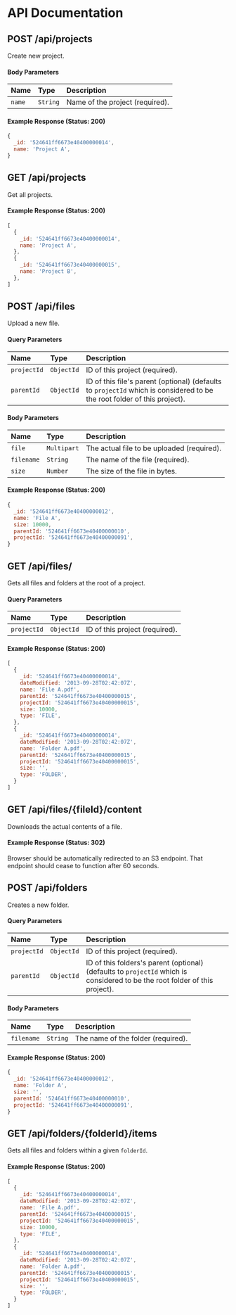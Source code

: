# API Documentation

## POST /api/projects

Create new project.

#### Body Parameters

Name | Type | Description
:--- | :--- | :---------
`name` | `String` | Name of the project (required).

#### Example Response (Status: 200)

```js
{
  _id: '524641ff6673e40400000014',
  name: 'Project A',
}
```

## GET /api/projects

Get all projects.

#### Example Response (Status: 200)

```js
[
  {
    _id: '524641ff6673e40400000014',
    name: 'Project A',
  },
  {
    _id: '524641ff6673e40400000015',
    name: 'Project B',
  },
]
```

## POST /api/files

Upload a new file.

#### Query Parameters
Name | Type | Description
:--- | :--- | :---------
`projectId` | `ObjectId` | ID of this project (required).
`parentId` | `ObjectId` | ID of this file's parent (optional) (defaults to `projectId` which is considered to be the root folder of this project).

#### Body Parameters

Name | Type | Description
:--- | :--- | :---------
`file` | `Multipart` | The actual file to be uploaded (required).
`filename` | `String` | The name of the file (required).
`size` | `Number` | The size of the file in bytes.

#### Example Response (Status: 200)

```js
{
  _id: '524641ff6673e40400000012',
  name: 'File A',
  size: 10000,
  parentId: '524641ff6673e40400000010',
  projectId: '524641ff6673e40400000091',
}
```

## GET /api/files/

Gets all files and folders at the root of a project.

#### Query Parameters
Name | Type | Description
:--- | :--- | :---------
`projectId` | `ObjectId` | ID of this project (required).

#### Example Response (Status: 200)

```js
[
  {
    _id: '524641ff6673e40400000014',
    dateModified: '2013-09-28T02:42:07Z',
    name: 'File A.pdf',
    parentId: '524641ff6673e40400000015',
    projectId: '524641ff6673e40400000015',
    size: 10000,
    type: 'FILE',
  },
  {
    _id: '524641ff6673e40400000014',
    dateModified: '2013-09-28T02:42:07Z',
    name: 'Folder A.pdf',
    parentId: '524641ff6673e40400000015',
    projectId: '524641ff6673e40400000015',
    size: '',
    type: 'FOLDER',
  }
]
```

## GET /api/files/{fileId}/content

Downloads the actual contents of a file.

#### Example Response (Status: 302)

Browser should be automatically redirected to an S3 endpoint.  That endpoint should cease to function after 60 seconds.

## POST /api/folders

Creates a new folder.

#### Query Parameters
Name | Type | Description
:--- | :--- | :---------
`projectId` | `ObjectId` | ID of this project (required).
`parentId` | `ObjectId` | ID of this folders's parent (optional) (defaults to `projectId` which is considered to be the root folder of this project).

#### Body Parameters

Name | Type | Description
:--- | :--- | :---------
`filename` | `String` | The name of the folder (required).

#### Example Response (Status: 200)

```js
{
  _id: '524641ff6673e40400000012',
  name: 'Folder A',
  size: '',
  parentId: '524641ff6673e40400000010',
  projectId: '524641ff6673e40400000091',
}
```

## GET /api/folders/{folderId}/items

Gets all files and folders within a given `folderId`.

#### Example Response (Status: 200)

```js
[
  {
    _id: '524641ff6673e40400000014',
    dateModified: '2013-09-28T02:42:07Z',
    name: 'File A.pdf',
    parentId: '524641ff6673e40400000015',
    projectId: '524641ff6673e40400000015',
    size: 10000,
    type: 'FILE',
  },
  {
    _id: '524641ff6673e40400000014',
    dateModified: '2013-09-28T02:42:07Z',
    name: 'Folder A.pdf',
    parentId: '524641ff6673e40400000015',
    projectId: '524641ff6673e40400000015',
    size: '',
    type: 'FOLDER',
  }
]
```
